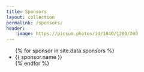 ```yaml
---
title: Sponsors
layout: collection
permalink: /sponsors/
header: 
    image: https://picsum.photos/id/1040/1280/200
---
```

<ul>
{% for sponsor in site.data.sponsors %}
  <li>
      {{ sponsor.name }}
  </li>
{% endfor %}


      

